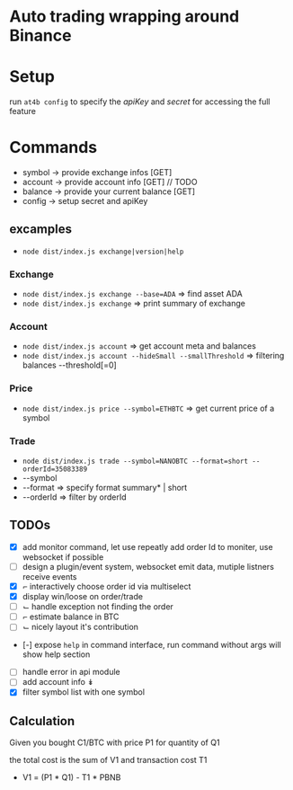 # Auto trading wrapping around Binance

# Setup
run `at4b config` to specify the *apiKey* and *secret* for accessing the full
feature

# Commands

* symbol -> provide exchange infos [GET]
* account -> provide account info [GET] // TODO
* balance -> provide your current balance [GET]
* config -> setup secret and apiKey

## excamples
* `node dist/index.js exchange|version|help`

### Exchange
* `node dist/index.js exchange --base=ADA` => find asset ADA
* `node dist/index.js exchange` => print summary of exchange

### Account
* `node dist/index.js account` => get account meta and balances
* `node dist/index.js account --hideSmall --smallThreshold` => filtering balances
    --threshold[=0]

### Price
* `node dist/index.js price --symbol=ETHBTC` => get current price of a symbol

### Trade

* `node dist/index.js trade --symbol=NANOBTC --format=short --orderId=35083389`
* --symbol
* --format => specify format summary* | short
* --orderId => filter by orderId


## TODOs
* [x] add monitor command, let use repeatly add order Id to moniter, use
    websocket if possible
* [ ] design a plugin/event system, websocket emit data, mutiple listners
    receive events
* [x] ⌐ interactively choose order id via multiselect
* [x]   display win/loose on order/trade
* [ ] ⌙ handle exception not finding the order
* [ ] ⌐ estimate balance in BTC
* [ ] ⌙ nicely layout it's contribution
* [-] expose `help` in command interface, run command without args will show help section
* [ ] handle error in api module
* [ ] add account info ↡
* [x] filter symbol list with one symbol

## Calculation

Given you bought C1/BTC with price P1 for quantity of Q1

the total cost is the sum of V1 and transaction cost T1

* V1 = (P1 * Q1) - T1 * PBNB
